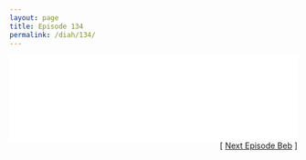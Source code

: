 ```yaml
---
layout: page
title: Episode 134
permalink: /diah/134/
---
```


<iframe allowfullscreen="true" frameborder="0" style="width:100%;" marginheight="0" marginwidth="0" mozallowfullscreen="true" scrolling="NO" src="//gdriveplayer.us/embed2.php?link=BmrG8MkGzahH%252BKjV94CKwgjoWoWLEVXiw1twEhRTYXXYwf9rtXKOKTh0xuPzJDDklcTy%252BN9z9PE2iQYGA%252FAk3ntP6vTnUSeWRirr2Mc6K%252FFvEo%252FVCyTPt0xGrfGbFyndSaCikr%252Bc47yxJRiWxqHGwSX2UZuMK6fFnLOM2Au5SV%252BR5RCpBHrjIYclEEKZsdVxwwCZrqd%252BVmMywRDlZWPQoi&amp;no_adult=yes" webkitallowfullscreen="true"></iframe>

<div align="right">[ <a href="/diah/135/">Next Episode Beb</a> ]</div>

